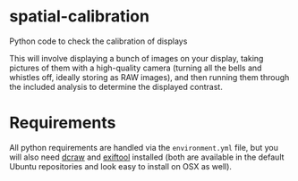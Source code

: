 # spatial-calibration

Python code to check the calibration of displays

This will involve displaying a bunch of images on your display, taking
pictures of them with a high-quality camera (turning all the bells and
whistles off, ideally storing as RAW images), and then running them
through the included analysis to determine the displayed contrast.

# Requirements

All python requirements are handled via the `environment.yml` file,
but you will also
need [dcraw](https://www.cybercom.net/~dcoffin/dcraw/)
and [exiftool](https://www.sno.phy.queensu.ca/~phil/exiftool/)
installed (both are available in the default Ubuntu repositories and
look easy to install on OSX as well).
